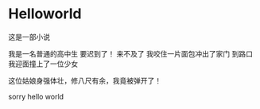 # Helloworld
这是一部小说

我是一名普通的高中生
要迟到了！ 来不及了 我咬住一片面包冲出了家门
到路口
我迎面撞上了一位少女

这位姑娘身强体壮，修八尺有余，我竟被弹开了！

sorry 
hello 
world 

